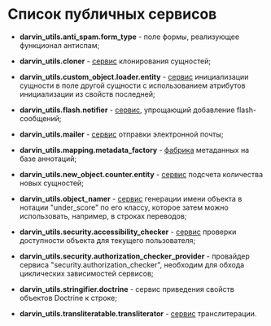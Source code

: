 Список публичных сервисов
=========================

- **darvin_utils.anti_spam.form_type** - поле формы, реализующее функционал антиспам;


- **darvin_utils.cloner** - [сервис](cloner.md) клонирования сущностей;


- **darvin_utils.custom_object.loader.entity** - [сервис](custom_entity_loader.md) инициализации сущности в поле другой
 сущности с использованием атрибутов инициализации из свойств последней;


- **darvin_utils.flash.notifier** - [сервис](flash_notifier.md), упрощающий добавление flash-сообщений;


- **darvin_utils.mailer** - [сервис](mailer.md) отправки электронной почты;


- **darvin_utils.mapping.metadata_factory** - [фабрика](metadata_factory.md) метаданных на базе аннотаций;


- **darvin_utils.new_object.counter.entity** - [сервис](new_entity_counter.md) подсчета количества новых сущностей;


- **darvin_utils.object_namer** - [сервис](object_namer.md) генерации имени объекта в нотации "under_score" по его
 классу, которое затем можно использовать, например, в строках переводов;


- **darvin_utils.security.accessibility_checker** - [сервис](accessibility_checker.md) проверки доступности объекта для
 текущего пользователя;


- **darvin_utils.security.authorization_checker_provider** - провайдер сервиса "security.authorization_checker", необходим
 для обхода циклических зависимостей сервисов;


- **darvin_utils.stringifier.doctrine** - сервис приведения свойств объектов Doctrine к строке;


- **darvin_utils.transliteratable.transliterator** - [сервис](transliteratable.md) транслитерации.
